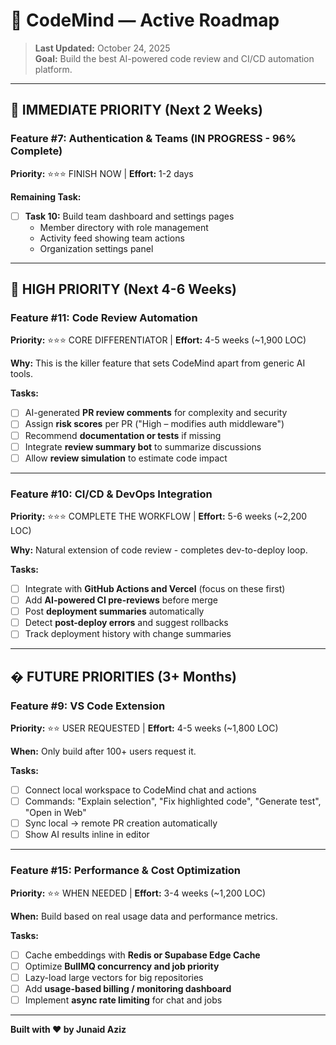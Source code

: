 # 🤖 CodeMind — Active Roadmap

> **Last Updated:** October 24, 2025  
> **Goal:** Build the best AI-powered code review and CI/CD automation platform.

---

## 🎯 IMMEDIATE PRIORITY (Next 2 Weeks)

### **Feature #7: Authentication & Teams** (IN PROGRESS - 96% Complete)

**Priority:** ⭐⭐⭐ FINISH NOW | **Effort:** 1-2 days

**Remaining Task:**
- [ ] **Task 10:** Build team dashboard and settings pages
  - Member directory with role management
  - Activity feed showing team actions
  - Organization settings panel

---

## 🚀 HIGH PRIORITY (Next 4-6 Weeks)

### **Feature #11: Code Review Automation** 

**Priority:** ⭐⭐⭐ CORE DIFFERENTIATOR | **Effort:** 4-5 weeks (~1,900 LOC)

**Why:** This is the killer feature that sets CodeMind apart from generic AI tools.

**Tasks:**
- [ ] AI-generated **PR review comments** for complexity and security
- [ ] Assign **risk scores** per PR ("High – modifies auth middleware")
- [ ] Recommend **documentation or tests** if missing
- [ ] Integrate **review summary bot** to summarize discussions
- [ ] Allow **review simulation** to estimate code impact

---

### **Feature #10: CI/CD & DevOps Integration**

**Priority:** ⭐⭐⭐ COMPLETE THE WORKFLOW | **Effort:** 5-6 weeks (~2,200 LOC)

**Why:** Natural extension of code review - completes dev-to-deploy loop.

**Tasks:**
- [ ] Integrate with **GitHub Actions and Vercel** (focus on these first)
- [ ] Add **AI-powered CI pre-reviews** before merge
- [ ] Post **deployment summaries** automatically
- [ ] Detect **post-deploy errors** and suggest rollbacks
- [ ] Track deployment history with change summaries

---

## � FUTURE PRIORITIES (3+ Months)

### **Feature #9: VS Code Extension**

**Priority:** ⭐⭐ USER REQUESTED | **Effort:** 4-5 weeks (~1,800 LOC)

**When:** Only build after 100+ users request it.

**Tasks:**
- [ ] Connect local workspace to CodeMind chat and actions
- [ ] Commands: "Explain selection", "Fix highlighted code", "Generate test", "Open in Web"
- [ ] Sync local → remote PR creation automatically
- [ ] Show AI results inline in editor

---

### **Feature #15: Performance & Cost Optimization**

**Priority:** ⭐⭐ WHEN NEEDED | **Effort:** 3-4 weeks (~1,200 LOC)

**When:** Build based on real usage data and performance metrics.

**Tasks:**
- [ ] Cache embeddings with **Redis or Supabase Edge Cache**
- [ ] Optimize **BullMQ concurrency and job priority**
- [ ] Lazy-load large vectors for big repositories
- [ ] Add **usage-based billing / monitoring dashboard**
- [ ] Implement **async rate limiting** for chat and jobs

---

**Built with ❤️ by Junaid Aziz**
